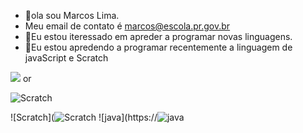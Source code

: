 - 👋ola sou Marcos Lima.
- Meu email de contato é marcos@escola.pr.gov.br
- 👀Eu estou iteressado em apreder a programar novas linguagens.
- 🌱Eu estou apredendo a programar recentemente a linguagem de javaScript e Scratch


<img src="{BadgeURLHere}" /> or 

![Scratch](https://img.shields.io/badge/Scratch-4D97FF?style=for-the-badge&logo=Scratch&logoColor=white)

![Scratch](![Scratch](https://img.shields.io/badge/Scratch-4D97FF?style=for-the-badge&logo=Scratch&logoColor=white)                                       ![java](https://![java](https://img.shields.io/badge/Scratch-4D97FF?style=for-the-badge&logo=Scratch&logoColor=white)



